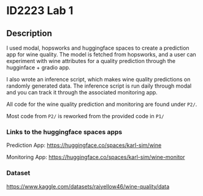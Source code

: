 # ID2223 Lab 1

## Description
I used modal, hopsworks and huggingface spaces to create a prediction app for wine quality.
The model is fetched from hopsworks, and a user can experiment with wine attributes for a quality prediction through the hugginface + gradio app.

I also wrote an inference script, which makes wine quality predictions on randomly generated data. The inference script is run daily through modal and you can track it through the associated monitoring app.

All code for the wine quality prediction and monitoring are found under `P2/`.

Most code from `P2/` is reworked from the provided code in `P1/`

### Links to the huggingface spaces apps
Prediction App:
https://huggingface.co/spaces/karl-sim/wine

Monitoring App:
https://huggingface.co/spaces/karl-sim/wine-monitor

### Dataset
https://www.kaggle.com/datasets/rajyellow46/wine-quality/data
